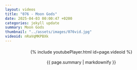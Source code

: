```yaml
---
layout: videos
title: "076 - Moon Gods"
date: 2025-04-03 00:00:47 +0200
categories: jekyll update
summary: Moon Gods
thumbnail: "../assets/images/076vid.jpg"
videoid: nRaVqMKPBXk
---
```


<div style="text-align: center; margin-top: 20px;">
  {% include youtubePlayer.html id=page.videoid %}
  <p style="margin-top: 15px; font-size: 1.2em; color: #333;">
    <p>{{ page.summary | markdownify }}</p>
  </p>
</div>
